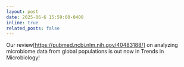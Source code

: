 ```yaml
---
layout: post
date: 2025-06-6 15:59:00-0400
inline: true
related_posts: false
---
```


Our review[https://pubmed.ncbi.nlm.nih.gov/40483188/] on analyzing microbiome data from global populations is out now in Trends in Microbiology!
